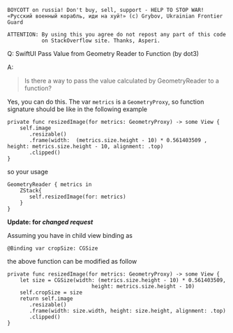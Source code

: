 ```
BOYCOTT on russia! Don't buy, sell, support - HELP TO STOP WAR!
«Русский военный корабль, иди на хуй!» (c) Grybov, Ukrainian Frontier Guard

ATTENTION: By using this you agree do not repost any part of this code
           on StackOverflow site. Thanks, Asperi.
```

Q: SwiftUI Pass Value from Geometry Reader to Function (by dot3)

A: 

> Is there a way to pass the value calculated by GeometryReader to a function?

Yes, you can do this. The var `metrics` is a `GeometryProxy`, so function signature should be like in the following example


    private func resizedImage(for metrics: GeometryProxy) -> some View {
        self.image
           .resizable()
           .frame(width:  (metrics.size.height - 10) * 0.561403509 , height: metrics.size.height - 10, alignment: .top)
           .clipped()
    }

so your usage

    GeometryReader { metrics in
        ZStack{
           self.resizedImage(for: metrics)
        }
    }

**Update: for *changed request***

Assuming you have in child view binding as

    @Binding var cropSize: CGSize

the above function can be modified as follow

    private func resizedImage(for metrics: GeometryProxy) -> some View {
        let size = CGSize(width: (metrics.size.height - 10) * 0.561403509, 
                               height: metrics.size.height - 10)
        self.cropSize = size
        return self.image
           .resizable()
           .frame(width: size.width, height: size.height, alignment: .top)
           .clipped()
    }

